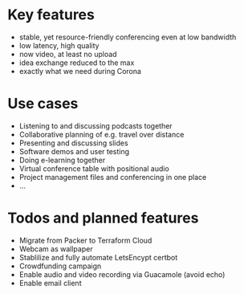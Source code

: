 # Key features

- stable, yet resource-friendly conferencing even at low bandwidth
- low latency, high quality
- now video, at least no upload
- idea exchange reduced to the max
- exactly what we need during Corona

# Use cases

- Listening to and discussing podcasts together
- Collaborative planning of e.g. travel over distance
- Presenting and discussing slides
- Software demos and user testing
- Doing e-learning together
- Virtual conference table with positional audio
- Project management files and conferencing in one place
- ...

# Todos and planned features

- Migrate from Packer to Terraform Cloud
- Webcam as wallpaper
- Stablilize and fully automate LetsEncypt certbot
- Crowdfunding campaign
- Enable audio and video recording via Guacamole (avoid echo)
- Enable email client
